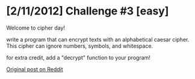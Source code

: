 # [2/11/2012] Challenge #3 [easy]

Welcome to cipher day!

write a program that can encrypt texts with an alphabetical caesar cipher.
This cipher can ignore numbers, symbols, and whitespace.

for extra credit, add a "decrypt" function to your program!

[Original post on Reddit](https://www.reddit.com/r/dailyprogrammer/comments/pkw2m/2112012_challenge_3_easy/)
